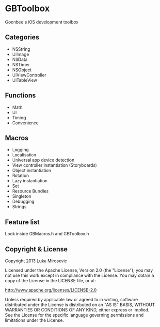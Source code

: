GBToolbox
============

Goonbee's iOS development toolbox

Categories
------------

* NSString
* UIImage
* NSData
* NSTimer
* NSObject
* UIViewController
* UITableView

Functions
------------

* Math
* UI
* Timing
* Convenience

Macros
------------

* Logging
* Localisation
* Universal app device detection
* View controller instantiation (Storyboards)
* Object instantiation
* Rotation
* Lazy instantiation
* Set
* Resource Bundles
* Singleton
* Debugging
* Strings

Feature list
------------

Look inside GBMacros.h and GBToolbox.h

Copyright & License
------------

Copyright 2013 Luka Mirosevic

Licensed under the Apache License, Version 2.0 (the "License"); you may not use this work except in compliance with the License. You may obtain a copy of the License in the LICENSE file, or at:

http://www.apache.org/licenses/LICENSE-2.0

Unless required by applicable law or agreed to in writing, software distributed under the License is distributed on an "AS IS" BASIS, WITHOUT WARRANTIES OR CONDITIONS OF ANY KIND, either express or implied. See the License for the specific language governing permissions and limitations under the License.